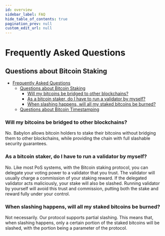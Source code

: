```yaml
---
id: overview
sidebar_label: FAQ
hide_table_of_contents: true
pagination_prev: null
custom_edit_url: null
---
```


# Frequently Asked Questions

## Questions about Bitcoin Staking

- [Frequently Asked Questions](#frequently-asked-questions)
  - [Questions about Bitcoin Staking](#questions-about-bitcoin-staking)
    - [Will my bitcoins be bridged to other blockchains?](#will-my-bitcoins-be-bridged-to-other-blockchains)
    - [As a bitcoin staker, do I have to run a validator by myself?](#as-a-bitcoin-staker-do-i-have-to-run-a-validator-by-myself)
    - [When slashing happens, will all my staked bitcoins be burned?](#when-slashing-happens-will-all-my-staked-bitcoins-be-burned)
  - [Questions about Bitcoin Timestamping](#questions-about-bitcoin-timestamping)

### Will my bitcoins be bridged to other blockchains?

No.
Babylon allows bitcoin holders to stake their
bitcoins without bridging them to other blockchains,
while providing the chain with full slashable security guarantees.

### As a bitcoin staker, do I have to run a validator by myself?

No.
Like most PoS systems,
with the Bitcoin staking protocol,
you can delegate your voting power to a validator that you trust.
The validator will usually charge a commission of your staking reward.
If the delegated validator acts maliciously, your stake will also be slashed.
Running validator by yourself will avoid this trust and commission,
putting both the stake and reward fully under your control.

### When slashing happens, will all my staked bitcoins be burned?

Not necessarily.
Our protocol supports partial slashing.
This means that, when slashing happens,
only a certain portion of the staked bitcoins will be slashed,
with the portion being a parameter of the protocol.
